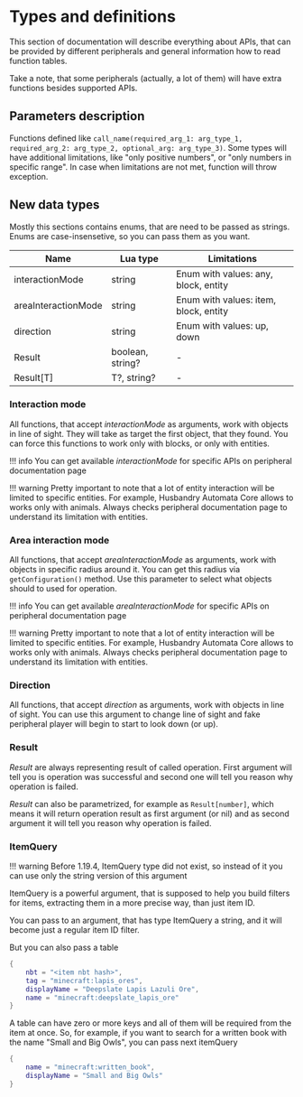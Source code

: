 # Types and definitions

This section of documentation will describe everything about APIs, that can be provided by different peripherals and general information how to read function tables.

Take a note, that some peripherals (actually, a lot of them) will have extra functions besides supported APIs.

## Parameters description

Functions defined like `call_name(required_arg_1: arg_type_1, required_arg_2: arg_type_2, optional_arg: arg_type_3)`. Some types will have additional limitations, like "only positive numbers", or "only numbers in specific range". In case when limitations are not met, function will throw exception.

## New data types

Mostly this sections contains enums, that are need to be passed as strings. Enums are case-insensetive, so you can pass them as you want.

| Name                | Lua type         | Limitations                           |
|---------------------|------------------|---------------------------------------|
| interactionMode     | string           | Enum with values: any, block, entity  |
| areaInteractionMode | string           | Enum with values: item, block, entity |
| direction           | string           | Enum with values: up, down            |
| Result              | boolean, string? | -
| Result[T]           | T?, string?      | -

### Interaction mode

All functions, that accept _interactionMode_ as arguments, work with objects in line of sight. They will take as target the first object, that they found. You can force this functions to work only with blocks, or only with entities.

!!! info
    You can get available _interactionMode_ for specific APIs on peripheral documentation page

!!! warning
    Pretty important to note that a lot of entity interaction will be limited to specific entities. For example, Husbandry Automata Core allows to works only with animals. Always checks peripheral documentation page to understand its limitation with entities.

### Area interaction mode

All functions, that accept _areaInteractionMode_ as arguments, work with objects in specific radius around it. You can get this radius via `getConfiguration()` method. Use this parameter to select what objects should to used for operation.

!!! info
    You can get available _areaInteractionMode_ for specific APIs on peripheral documentation page

!!! warning
    Pretty important to note that a lot of entity interaction will be limited to specific entities. For example, Husbandry Automata Core allows to works only with animals. Always checks peripheral documentation page to understand its limitation with entities.

### Direction

All functions, that accept _direction_ as arguments, work with objects in line of sight. You can use this argument to change line of sight and fake peripheral player will begin to start to look down (or up).

### Result

_Result_ are always representing result of called operation. First argument will tell you is operation was successful and second one will tell you reason why operation is failed.

_Result_ can also be parametrized, for example as `Result[number]`, which means it will return operation result as first argument (or nil) and as second argument it will tell you reason why operation is failed.


### ItemQuery

!!! warning
    Before 1.19.4, ItemQuery type did not exist, so instead of it you can use only the string version of this argument

ItemQuery is a powerful argument, that is supposed to help you build filters for items, extracting them in a more precise way, than just item ID.

You can pass to an argument, that has type ItemQuery a string, and it will become just a regular item ID filter. 

But you can also pass a table

```lua
{
    nbt = "<item nbt hash>",
    tag = "minecraft:lapis_ores",
    displayName = "Deepslate Lapis Lazuli Ore",
    name = "minecraft:deepslate_lapis_ore"
}
```

A table can have zero or more keys and all of them will be required from the item at once. So, for example, if you want to search for a written book with the name "Small and Big Owls", you can pass next itemQuery

```lua
{
    name = "minecraft:written_book",
    displayName = "Small and Big Owls"
}
```
